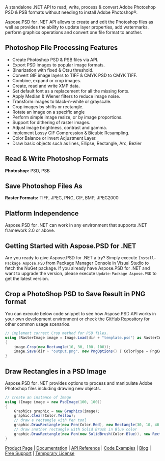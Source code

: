 A standalone .NET API to read, write, process & convert Adobe Photoshop PSD & PSB formats without needing to install Adobe Photoshop®. 

Aspose.PSD for .NET API allows to create and edit the Photoshop files as well as provides the ability to update layer properties, add watermarks, perform graphics operations and convert one file format to another.

## Photoshop File Processing Features
- Create Photoshop PSD & PSB files via API.
- Export PSD images to popular image formats.
- Binarization with fixed & Otsu threshold.
- Convert GIF image layers to TIFF & CMYK PSD to CMYK TIFF.
- Combine, expand or crop images.
- Create, read and write XMP data.
- Set default font as a replacement for all the missing fonts.
- Apply Median & Wiener filters to reduce image noise.
- Transform images to black-n-white or grayscale.
- Crop images by shifts or rectangle.
- Rotate an image on a specific angle
- Perform simple image resize, or by image proportions.
- Support for dithering of raster images.
- Adjust image brightness, contrast and gamma.
- Implement Lossy GIF Compression & Bicubic Resampling.
- Color Balance or invert Adjustment Layer.
- Draw basic objects such as lines, Ellipse, Rectangle, Arc, Bezier

## Read & Write Photoshop Formats
**Photoshop:** PSD, PSB

## Save Photoshop Files As
**Raster Formats:** TIFF, JPEG, PNG, GIF, BMP, JPEG2000

## Platform Independence
Aspose.PSD for .NET can work in any environment that supports .NET framework 2.0 or above.

## Getting Started with Aspose.PSD for .NET
Are you ready to give Aspose.PSD for .NET a try? Simply execute `Install-Package Aspose.PSD` from Package Manager Console in Visual Studio to fetch the NuGet package. If you already have Aspose.PSD for .NET and want to upgrade the version, please execute `Update-Package Aspose.PSD` to get the latest version.

## Crop a PhotoShop PSD to Save Result in PNG format
You can execute below code snippet to see how Aspose.PSD API works in your own development environment or check the [GitHub Repository](https://github.com/aspose-psd/Aspose.PSD-for-.NET) for other common usage scenarios. 

```csharp
// implement correct Crop method for PSD files.
using (RasterImage image = Image.Load(dir + "template.psd") as RasterImage)
{
    image.Crop(new Rectangle(10, 30, 100, 100));
    image.Save(dir + "output.png", new PngOptions() { ColorType = PngColorType.TruecolorWithAlpha });
}
```

## Draw Rectangles in a PSD Image
Aspose.PSD for .NET provides options to process and manipulate Adobe Photoshop files including drawing new objects.

```csharp
// create an instance of Image
using (Image image = new PsdImage(100, 100))
{
    Graphics graphic = new Graphics(image);
    graphic.Clear(Color.Yellow);
    // draw a rectangle with Pen tool
    graphic.DrawRectangle(new Pen(Color.Red), new Rectangle(30, 10, 40, 80));
    // draw another rectangle with Solid Brush in Blue color
    graphic.DrawRectangle(new Pen(new SolidBrush(Color.Blue)), new Rectangle(10, 30, 80, 40));
}
```

[Product Page](https://products.aspose.com/psd/net) | [Documentation](https://docs.aspose.com/display/psdnet/Home) | [API Reference](https://apireference.aspose.com/net/psd) | [Code Examples](https://github.com/aspose-psd/Aspose.PSD-for-.NET) | [Blog](https://blog.aspose.com/category/psd/) | [Free Support](https://forum.aspose.com/c/psd) |  [Temporary License](https://purchase.aspose.com/temporary-license)